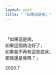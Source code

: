```yaml
---
layout: post
title: "「如果這是病，"
---
```


  
&nbsp;
&nbsp;



「如果這是病，
   <br>如果這個病治好了，
   <br>如果我不再有這些症狀，
   <br>那我還是我嗎？」
   
   2020.7